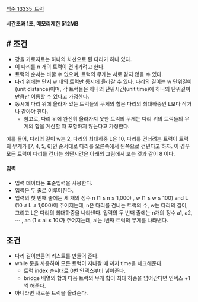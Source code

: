 
[백준 13335_트럭](https://www.acmicpc.net/problem/13335)


#### 시간초과 1초, 메모리제한 512MB


## # 조건

- 강을 가로지르는 하나의 차선으로 된 다리가 하나 있다. 
- 이 다리를 n 개의 트럭이 건너가려고 한다. 
- 트럭의 순서는 바꿀 수 없으며, 트럭의 무게는 서로 같지 않을 수 있다. 
- 다리 위에는 단지 w 대의 트럭만 동시에 올라갈 수 있다. 다리의 길이는 w 단위길이(unit distance)이며, 각 트럭들은 하나의 단위시간(unit time)에 하나의 단위길이만큼만 이동할 수 있다고 가정한다. 
- 동시에 다리 위에 올라가 있는 트럭들의 무게의 합은 다리의 최대하중인 L보다 작거나 같아야 한다. 
	- 참고로, 다리 위에 완전히 올라가지 못한 트럭의 무게는 다리 위의 트럭들의 무게의 합을 계산할 때 포함하지 않는다고 가정한다.

예를 들어, 다리의 길이 w는 2, 다리의 최대하중 L은 10, 다리를 건너려는 트럭이 트럭의 무게가 [7, 4, 5, 6]인 순서대로 다리를 오른쪽에서 왼쪽으로 건넌다고 하자. 이 경우 모든 트럭이 다리를 건너는 최단시간은 아래의 그림에서 보는 것과 같이 8 이다.



#### 입력

- 입력 데이터는 표준입력을 사용한다. 
- 입력은 두 줄로 이루어진다. 
- 입력의 첫 번째 줄에는 세 개의 정수 n (1 ≤ n ≤ 1,000) , w (1 ≤ w ≤ 100) and L (10 ≤ L ≤ 1,000)이 주어지는데, n은 다리를 건너는 트럭의 수, w는 다리의 길이, 그리고 L은 다리의 최대하중을 나타낸다. 입력의 두 번째 줄에는 n개의 정수 a1, a2, ⋯ , an (1 ≤ ai ≤ 10)가 주어지는데, ai는 i번째 트럭의 무게를 나타낸다.



## 조건

- 다리 길이만큼의 리스트를 만들어 준다.
- while 문을 사용하여 모든 트럭이 지나갈 때 까지 time을 체크해준다.
	- 트럭 index 순서대로 0번 인덱스부터 넣어준다.
	- bridge 배열의 합과 다음 트럭의 무게 합이 최대 하중을 넘어간다면 인덱스 +1씩 해준다.
- 아니라면 새로운 트럭을 올려준다.